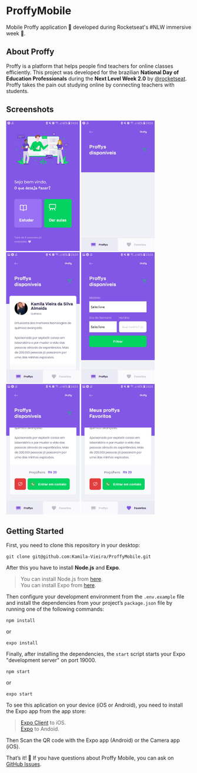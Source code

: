 # ProffyMobile

Mobile Proffy application 💜 developed during Rocketseat's #NLW immersive week :rocket:.

## About Proffy

Proffy is a platform that helps people find teachers for online classes efficiently. This project was developed for the brazilian **National Day of Education Professionals** during the **Next Level Week 2.0** by [@rocketseat](https://github.com/rocketseat).
Proffy takes the pain out studying online by connecting teachers with students.

## Screenshots

<div>
  <img src="/src/assets/Screenshots/Landing.jpg" alt="drawing" width="200"/>
  <img src="/src/assets/Screenshots/Filtro.jpg" alt="drawing" width="200"/>
  <img src="/src/assets/Screenshots/Card.jpg" alt="drawing" width="200"/>
  <img src="/src/assets/Screenshots/FiltroII.jpg" alt="drawing" width="200"/>
  <img src="/src/assets/Screenshots/Botoes.jpg" alt="drawing" width="200"/>
  <img src="/src/assets/Screenshots/Favoritos.jpg" alt="drawing" width="200"/>
</div>

## Getting Started

First, you need to clone this repository in your desktop:

```
git clone git@github.com:Kamila-Vieira/ProffyMobile.git
```
After this you have to install **Node.js** and **Expo**.

> You can install Node.js from [here](https://nodejs.org/en/).</br>
> You can install Expo from [here](https://expo.io/dashboard/).

Then configure your development environment from the ```.env.example``` file and install the dependencies from your project’s ```package.json``` file by running one of the following commands:
```
npm install
```
or
```
expo install
```
Finally, after installing the dependencies, the ```start``` script starts your Expo "development server" on port 19000.
```
npm start
```
or
```
expo start
```
To see this aplication on your device (iOS or Android), you need to install the Expo app from the app store: 

> [Expo Client](https://apps.apple.com/br/app/expo-client/id982107779) to iOS.</br>
> [Expo](https://play.google.com/store/apps/details?id=host.exp.exponent&hl=pt_BR) to Andoid.

Then Scan the QR code with the Expo app (Android) or the Camera app (iOS).

That’s it! 💜
If you have questions about Proffy Mobile, you can ask on [GitHub Issues](https://github.com/Kamila-Vieira/ProffyMobile/pulls).
